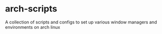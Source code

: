 # arch-scripts
A collection of scripts and configs to set up various window managers and environments on arch linux
